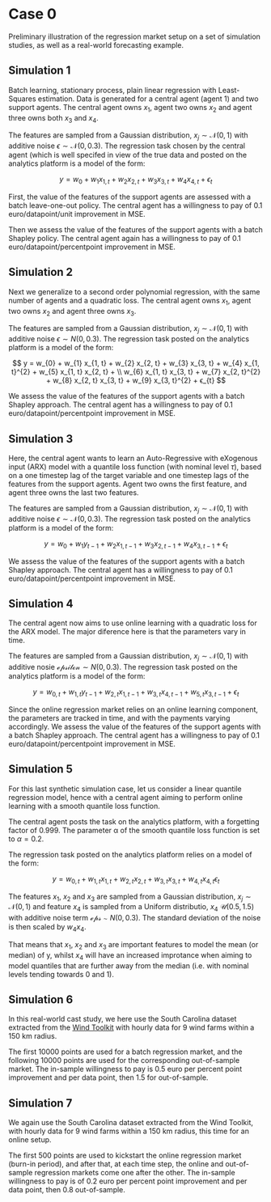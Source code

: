 # Case 0
Preliminary illustration of the regression market setup on a set of simulation studies, as well as a real-world forecasting example.

## Simulation 1
Batch learning, stationary process, plain linear regression with Least-Squares estimation. Data is generated for a central agent (agent 1) and two support agents. The central agent owns $x_{1}$, agent two owns $x_{2}$ and agent three owns both $x_{3}$ and $x_{4}$.

The features are sampled from a Gaussian distribution, $x_{j} ∼ \mathcal{N}(0, 1)$ with additive noise $\epsilon ∼ \mathcal{N}(0, 0.3)$. The regression task chosen by the central agent (which is well specifed in view of the true data and posted on the analytics platform is a model of the form:

$$
y = w_{0} + w_{1} x_{1, t} + w_{2} x_{2, t} + w_{3} x_{3, t} + w_{4} x_{4, t} + ϵ_{t}
$$

First, the value of the features of the support agents are assessed with a batch leave-one-out policy. The central agent has a willingness to pay of 0.1 euro/datapoint/unit improvement in MSE.

Then we assess the value of the features of the support agents with a batch Shapley policy. The central agent again has a willingness to pay of 0.1 euro/datapoint/percentpoint improvement in MSE.

## Simulation 2
Next we generalize to a second order polynomial regression, with the same number of agents and a quadratic loss. The central agent owns $x_{1}$, agent two owns $x_{2}$ and agent three owns $x_{3}$.

The features are sampled from a Gaussian distribution, $x_{j} ∼ \mathcal{N}(0, 1)$ with additive noise $\epsilon ∼ N(0, 0.3)$. The regression task posted on the analytics platform is a model of the form:

$$
y = w_{0} + w_{1} x_{1, t} + w_{2} x_{2, t} + w_{3} x_{3, t} + w_{4} x_{1, t}^{2} +
    w_{5} x_{1, t} x_{2, t} + \\ w_{6} x_{1, t} x_{3, t} + w_{7} x_{2, t}^{2} +
    w_{8} x_{2, t} x_{3, t} + w_{9} x_{3, t}^{2} + ϵ_{t}
$$

We assess the value of the features of the support agents with a batch Shapley approach. The central agent has a willingness to pay of 0.1 euro/datapoint/percentpoint improvement in MSE.

## Simulation 3
Here, the central agent wants to learn an Auto-Regressive with eXogenous input (ARX) model
with a quantile loss function (with nominal level $\tau$), based on a one timestep lag of the
target variable and one timestep lags of the features from the support agents. Agent two
owns the first feature, and agent three owns the last two features.

The features are sampled from a Gaussian distribution, $x_{j} ∼ \mathcal{N}(0, 1)$ with additive noise $\epsilon ∼ \mathcal{N}(0, 0.3)$. The regression task posted on the analytics platform is a model of the form:

$$
y = w_{0} + w_{1} y_{t-1} + w_{2} x_{1, t-1} + w_{3} x_{2, t-1} + w_{4} x_{3, t-1} + ϵ_{t}
$$

We assess the value of the features of the support agents with a batch Shapley approach.
The central agent has a willingness to pay of 0.1 euro/datapoint/percentpoint improvement
in MSE.

## Simulation 4
The central agent now aims to use online learning with a quadratic loss for the ARX model.
The major diference here is that the parameters vary in time.

The features are sampled from a Gaussian distribution, $x_{j} ∼ \mathcal{N}(0, 1)$ with additive nosie $\mathcal{epsilon} ∼ N(0, 0.3)$. The regression task posted on the analytics platform is a model of the form:

$$
y = w_{0, t} + w_{1, t} y_{t-1} + w_{2, t} x_{1, t-1} + w_{3, t} x_{4, t-1} + 
    w_{5, t} x_{3, t-1} + ϵ_{t}
$$

Since the online regression market relies on an online learning component, the parameters
are tracked in time, and with the payments varying accordingly. We assess the value of
the features of the support agents with a batch Shapley approach. The central agent has a
willingness to pay of 0.1 euro/datapoint/percentpoint improvement in MSE.

## Simulation 5
For this last synthetic simulation case, let us consider a linear quantile regression model, hence with a central agent aiming to perform online learning with a smooth quantile loss function.

The central agent posts the task on the analytics platform, with a forgetting factor of
0.999. The parameter α of the smooth quantile loss function is set to $\alpha = 0.2$.

The regression task posted on the analytics platform relies on a model of the form:

$$
y = w_{0, t} + w_{1, t} x_{1, t} + w_{2, t} x_{2, t} + w_{3, t} x_{3, t} +
w_{4, t} x_{4, t} ϵ_{t}
$$

The features $x_{1}$, $x_{2}$ and $x_{3}$ are sampled from a Gaussian distribution, $x_{j} ∼ \mathcal{N}(0, 1)$ and feature $x_{4}$ is sampled from a Uniform distributio, $x_{4} ~ \mathcal{U}(0.5, 1.5)$ with additive noise term $\mathcal{eps} ∼ N(0, 0.3)$. The standard deviation of the noise is then scaled by $w_{4} x_{4}$.

That means that $x_{1}$, $x_{2}$ and $x_{3}$ are important features to model the mean (or median) of y, whilst $x_{4}$ will have an increased improtance when aiming to model quantiles that are further away from the median (i.e. with nominal levels tending towards 0 and 1).
        
## Simulation 6
In this real-world cast study, we here use the South Carolina dataset extracted from the [Wind Toolkit](https://www.nrel.gov/hpc/eagle-wind-dataset.html) with hourly data for 9 wind farms within a 150 km radius.

The first 10000 points are used for a batch regression market, and the following 10000 points are used for the corresponding out-of-sample market. The in-sample willingness to pay is 0.5 euro per percent point improvement and per data point, then 1.5 for out-of-sample.

## Simulation 7
We again use the South Carolina dataset extracted from the Wind Toolkit, with hourly data for 9 wind farms within a 150 km radius, this time for an online setup.

The first 500 points are used to kickstart the online regression market (burn-in period), and after that, at each time step, the online and out-of-sample regression markets come one after the other. The in-sample willingness to pay is of 0.2 euro per percent point improvement and per data point, then 0.8 out-of-sample.